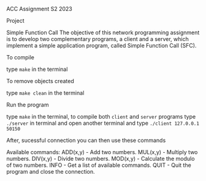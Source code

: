 ACC Assignment S2 2023

Project

Simple Function Call
The objective of this network programming assignment is to develop two complementary programs,
a client and a server, which implement a simple application program, called Simple Function Call (SFC).

To compile

type `make` in the terminal

To remove objects created

type `make clean` in the terminal

Run the program

type `make` in the terminal, to compile both `client` and `server` programs
type `./server` in terminal and open another terminal and type `./client 127.0.0.1 50150 `

After, sucessful connection you can then use these commands

Available commands:
  ADD(x,y) - Add two numbers.
  MUL(x,y) - Multiply two numbers.
  DIV(x,y) - Divide two numbers.
  MOD(x,y) - Calculate the modulo of two numbers.
  INFO     - Get a list of available commands.
  QUIT     - Quit the program and close the connection.
